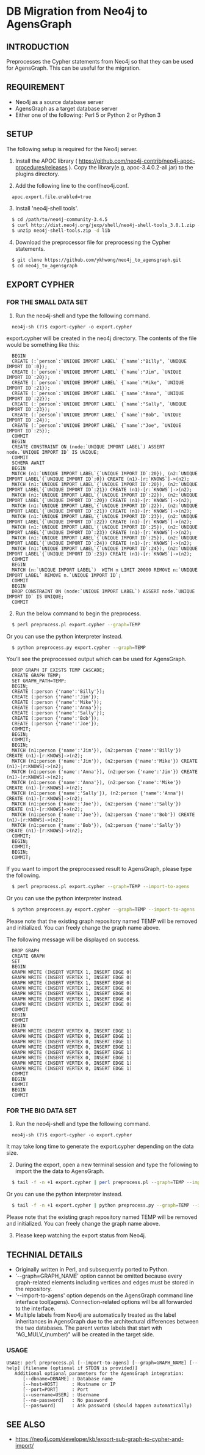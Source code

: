# DB Migration from Neo4j to AgensGraph

## INTRODUCTION
Preprocesses the Cypher statements from Neo4j so that they can be used for AgensGraph. This can be useful for the migration.

## REQUIREMENT
* Neo4j as a source database server
* AgensGraph as a target database server
* Either one of the following: Perl 5 or Python 2 or Python 3

## SETUP
The following setup is required for the Neo4j server.

1. Install the APOC library ( https://github.com/neo4j-contrib/neo4j-apoc-procedures/releases ).
Copy the library(e.g, apoc-3.4.0.2-all.jar) to the plugins directory.

2. Add the following line to the conf/neo4j.conf.
```
  apoc.export.file.enabled=true
```

3. Install 'neo4j-shell tools'.
```sh
  $ cd /path/to/neo4j-community-3.4.5
  $ curl http://dist.neo4j.org/jexp/shell/neo4j-shell-tools_3.0.1.zip -o neo4j-shell-tools.zip
  $ unzip neo4j-shell-tools.zip -d lib
```

4. Download the preprocessor file for preprocessing the Cypher statements.
```sh
  $ git clone https://github.com/ykhwong/neo4j_to_agensgraph.git
  $ cd neo4j_to_agensgraph
```

## EXPORT CYPHER
### FOR THE SMALL DATA SET
1. Run the neo4j-shell and type the following command.

```
  neo4j-sh (?)$ export-cypher -o export.cypher
```

export.cypher will be created in the neo4j directory.
The contents of the file would be something like this:

```
  BEGIN
  CREATE (:`person`:`UNIQUE IMPORT LABEL` {`name`:"Billy", `UNIQUE IMPORT ID`:0});
  CREATE (:`person`:`UNIQUE IMPORT LABEL` {`name`:"Jim", `UNIQUE IMPORT ID`:20});
  CREATE (:`person`:`UNIQUE IMPORT LABEL` {`name`:"Mike", `UNIQUE IMPORT ID`:21});
  CREATE (:`person`:`UNIQUE IMPORT LABEL` {`name`:"Anna", `UNIQUE IMPORT ID`:22});
  CREATE (:`person`:`UNIQUE IMPORT LABEL` {`name`:"Sally", `UNIQUE IMPORT ID`:23});
  CREATE (:`person`:`UNIQUE IMPORT LABEL` {`name`:"Bob", `UNIQUE IMPORT ID`:24});
  CREATE (:`person`:`UNIQUE IMPORT LABEL` {`name`:"Joe", `UNIQUE IMPORT ID`:25});
  COMMIT
  BEGIN
  CREATE CONSTRAINT ON (node:`UNIQUE IMPORT LABEL`) ASSERT node.`UNIQUE IMPORT ID` IS UNIQUE;
  COMMIT
  SCHEMA AWAIT
  BEGIN
  MATCH (n1:`UNIQUE IMPORT LABEL`{`UNIQUE IMPORT ID`:20}), (n2:`UNIQUE IMPORT LABEL`{`UNIQUE IMPORT ID`:0}) CREATE (n1)-[r:`KNOWS`]->(n2);
  MATCH (n1:`UNIQUE IMPORT LABEL`{`UNIQUE IMPORT ID`:20}), (n2:`UNIQUE IMPORT LABEL`{`UNIQUE IMPORT ID`:21}) CREATE (n1)-[r:`KNOWS`]->(n2);
  MATCH (n1:`UNIQUE IMPORT LABEL`{`UNIQUE IMPORT ID`:22}), (n2:`UNIQUE IMPORT LABEL`{`UNIQUE IMPORT ID`:20}) CREATE (n1)-[r:`KNOWS`]->(n2);
  MATCH (n1:`UNIQUE IMPORT LABEL`{`UNIQUE IMPORT ID`:22}), (n2:`UNIQUE IMPORT LABEL`{`UNIQUE IMPORT ID`:21}) CREATE (n1)-[r:`KNOWS`]->(n2);
  MATCH (n1:`UNIQUE IMPORT LABEL`{`UNIQUE IMPORT ID`:23}), (n2:`UNIQUE IMPORT LABEL`{`UNIQUE IMPORT ID`:22}) CREATE (n1)-[r:`KNOWS`]->(n2);
  MATCH (n1:`UNIQUE IMPORT LABEL`{`UNIQUE IMPORT ID`:25}), (n2:`UNIQUE IMPORT LABEL`{`UNIQUE IMPORT ID`:23}) CREATE (n1)-[r:`KNOWS`]->(n2);
  MATCH (n1:`UNIQUE IMPORT LABEL`{`UNIQUE IMPORT ID`:25}), (n2:`UNIQUE IMPORT LABEL`{`UNIQUE IMPORT ID`:24}) CREATE (n1)-[r:`KNOWS`]->(n2);
  MATCH (n1:`UNIQUE IMPORT LABEL`{`UNIQUE IMPORT ID`:24}), (n2:`UNIQUE IMPORT LABEL`{`UNIQUE IMPORT ID`:23}) CREATE (n1)-[r:`KNOWS`]->(n2);
  COMMIT
  BEGIN
  MATCH (n:`UNIQUE IMPORT LABEL`)  WITH n LIMIT 20000 REMOVE n:`UNIQUE IMPORT LABEL` REMOVE n.`UNIQUE IMPORT ID`;
  COMMIT
  BEGIN
  DROP CONSTRAINT ON (node:`UNIQUE IMPORT LABEL`) ASSERT node.`UNIQUE IMPORT ID` IS UNIQUE;
  COMMIT
```

2. Run the below command to begin the preprocess.
```sh
  $ perl preprocess.pl export.cypher --graph=TEMP
```

Or you can use the python interpreter instead.
```sh
  $ python preprocess.py export.cypher --graph=TEMP
```

You’ll see the preprocessed output which can be used for AgensGraph.
```
  DROP GRAPH IF EXISTS TEMP CASCADE;
  CREATE GRAPH TEMP;
  SET GRAPH_PATH=TEMP;
  BEGIN;
  CREATE (:person {'name':'Billy'});
  CREATE (:person {'name':'Jim'});
  CREATE (:person {'name':'Mike'});
  CREATE (:person {'name':'Anna'});
  CREATE (:person {'name':'Sally'});
  CREATE (:person {'name':'Bob'});
  CREATE (:person {'name':'Joe'});
  COMMIT;
  BEGIN;
  COMMIT;
  BEGIN;
  MATCH (n1:person {'name':'Jim'}), (n2:person {'name':'Billy'}) CREATE (n1)-[r:KNOWS]->(n2);
  MATCH (n1:person {'name':'Jim'}), (n2:person {'name':'Mike'}) CREATE (n1)-[r:KNOWS]->(n2);
  MATCH (n1:person {'name':'Anna'}), (n2:person {'name':'Jim'}) CREATE (n1)-[r:KNOWS]->(n2);
  MATCH (n1:person {'name':'Anna'}), (n2:person {'name':'Mike'}) CREATE (n1)-[r:KNOWS]->(n2);
  MATCH (n1:person {'name':'Sally'}), (n2:person {'name':'Anna'}) CREATE (n1)-[r:KNOWS]->(n2);
  MATCH (n1:person {'name':'Joe'}), (n2:person {'name':'Sally'}) CREATE (n1)-[r:KNOWS]->(n2);
  MATCH (n1:person {'name':'Joe'}), (n2:person {'name':'Bob'}) CREATE (n1)-[r:KNOWS]->(n2);
  MATCH (n1:person {'name':'Bob'}), (n2:person {'name':'Sally'}) CREATE (n1)-[r:KNOWS]->(n2);
  COMMIT;
  BEGIN;
  COMMIT;
  BEGIN;
  COMMIT;
```

If you want to import the preprocessed result to AgensGraph, please type the following.
```sh
  $ perl preprocess.pl export.cypher --graph=TEMP --import-to-agens
```

Or you can use the python interpreter instead.
```sh
  $ python preprocess.py export.cypher --graph=TEMP --import-to-agens
```

Please note that the existing graph repository named TEMP will be removed and initialized. You can freely change the graph name above.

The following message will be displayed on success.
```
  DROP GRAPH
  CREATE GRAPH
  SET
  BEGIN
  GRAPH WRITE (INSERT VERTEX 1, INSERT EDGE 0)
  GRAPH WRITE (INSERT VERTEX 1, INSERT EDGE 0)
  GRAPH WRITE (INSERT VERTEX 1, INSERT EDGE 0)
  GRAPH WRITE (INSERT VERTEX 1, INSERT EDGE 0)
  GRAPH WRITE (INSERT VERTEX 1, INSERT EDGE 0)
  GRAPH WRITE (INSERT VERTEX 1, INSERT EDGE 0)
  GRAPH WRITE (INSERT VERTEX 1, INSERT EDGE 0)
  COMMIT
  BEGIN
  COMMIT
  BEGIN
  GRAPH WRITE (INSERT VERTEX 0, INSERT EDGE 1)
  GRAPH WRITE (INSERT VERTEX 0, INSERT EDGE 1)
  GRAPH WRITE (INSERT VERTEX 0, INSERT EDGE 1)
  GRAPH WRITE (INSERT VERTEX 0, INSERT EDGE 1)
  GRAPH WRITE (INSERT VERTEX 0, INSERT EDGE 1)
  GRAPH WRITE (INSERT VERTEX 0, INSERT EDGE 1)
  GRAPH WRITE (INSERT VERTEX 0, INSERT EDGE 1)
  GRAPH WRITE (INSERT VERTEX 0, INSERT EDGE 1)
  COMMIT
  BEGIN
  COMMIT
  BEGIN
  COMMIT
```

### FOR THE BIG DATA SET
1. Run the neo4j-shell and type the following command.

```
  neo4j-sh (?)$ export-cypher -o export.cypher
```

It may take long time to generate the export.cypher depending on the data size.

2. During the export, open a new terminal session and type the following to import the the data to AgensGraph.

```sh
  $ tail -f -n +1 export.cypher | perl preprocess.pl --graph=TEMP --import-to-agens
```

Or you can use the python interpreter instead.
```sh
  $ tail -f -n +1 export.cypher | python preprocess.py --graph=TEMP --import-to-agens
```

Please note that the existing graph repository named TEMP will be removed and initialized. You can freely change the graph name above.

3. Please keep watching the export status from Neo4j.

## TECHNIAL DETAILS
* Originally written in Perl, and subsequently ported to Python.
* '--graph=GRAPH_NAME' option cannot be omitted because every graph-related elements including vertices and edges must be stored in the repository.
* '--import-to-agens' option depends on the AgensGraph command line interface tool(agens). Connection-related options will be all forwarded to the interface.
* Multiple labels from Neo4j are automatically treated as the label inheritances in AgensGraph due to the architectural differences between the two databases. The parent vertex labels that start with "AG_MULV_(number)" will be created in the target side.

### USAGE
```
USAGE: perl preprocess.pl [--import-to-agens] [--graph=GRAPH_NAME] [--help] [filename (optional if STDIN is provided)]
   Additional optional parameters for the AgensGraph integration:
      [--dbname=DBNAME] : Database name
      [--host=HOST]     : Hostname or IP
      [--port=PORT]     : Port
      [--username=USER] : Username
      [--no-password]   : No password
      [--password]      : Ask password (should happen automatically)
```

## SEE ALSO
* https://neo4j.com/developer/kb/export-sub-graph-to-cypher-and-import/
